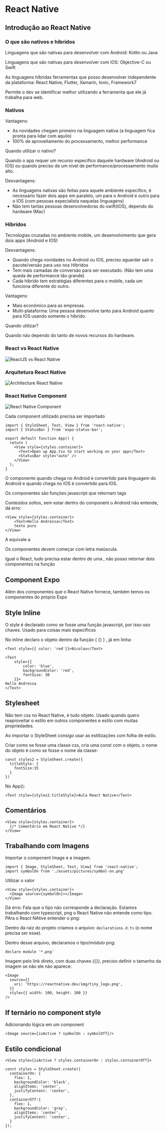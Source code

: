 # React Native

## Introdução ao React Native

### O que são nativos e híbridos

Linguagens que são nativas para desenvolver com Android: Kotlin ou Java

Linguagens que são nativas para desenvolver com IOS: Objective-C ou Swift

As linguagens híbridas ferramentas que posso desenvolver independente da plataforma: React Native, Flutter, Xamarin, Ionic, Framework7

Permite o dev se identificar melhor utilizando a ferramenta que ele já trabalha para web.

### Nativos

Vantagens: 

* As novidades chegam primeiro na linguagem nativa (a linguagem fica pronta para lidar com aquilo)
* 100% de aproveitamento do processamento, melhor performance

Quando utilizar o nativo?

Quando o app requer um recurso especifico daquele hardware (Android ou IOS) ou quando preciso de um nível de performance/processamento muito alto.

Desvantagens:

* As linguagens nativas são feitas para aquele ambiente especifico, é necessário fazer dois apps em paralelo, um para o Android e outro para o IOS (com pessoas especialista naquelas linguagens)
* Não tem tantas pessoas desenvolvedoras do swift(IOS), dependo do hardware (Mac)

### Híbridos

Tecnologias cruzadas no ambiente mobile, um desenvolvimento que gera dois apps (Android e IOS)

Desvantagens: 

* Quando chega novidades no Android ou IOS, preciso aguardar sair o pacote/versão para uso nos Híbridos
* Tem mais camadas de conversão para ser executado. (Não tem uma queda de performance tão grande)
* Cada híbrido tem estratégias diferentes para o mobile, cada um funciona diferente do outro.

Vantagens:

* Mais econômico para as empresas.
* Multi-plataforma: Uma pessoa desenvolve tanto para Android quanto para IOS usando somente o híbrido.

Quando utilizar?

Quando não dependo do tanto de novos recursos do hardware.

### React vs React Native

![ReactJS vs React Native](./tldraw/react-vs-reactNative.png)

### Arquitetura React Native

![Architecture React Native](./tldraw/react-native-new-architecture.png)

### React Native Component 

![React Native Component](./tldraw/react-native-jsx.png)

Cada component utilizado precisa ser importado

```
import { StyleSheet, Text, View } from 'react-native';
import { StatusBar } from 'expo-status-bar';

export default function App() {
  return (
    <View style={styles.container}>
      <Text>Open up App.tsx to start working on your app</Text>
      <StatusBar style="auto" />
    </View>
  );
}
```

O componente quando chega no Android é convertido para linguagem do Android e quando chega no IOS é convertido para IOS.

Os componentes são funções javascript que retornam tags

Conteúdos soltos, sem estar dentro do component o Android não entende, dá erro:

```
<View style={styles.container}>
    <Text>Hello Andressa</Text>
    texto puro
</View>
```

A <View> equivale a <div>

Os componentes devem começar com letra maiúscula.

Igual o React, tudo precisa estar dentro de uma <View>, não posso retornar dois componentes na função

## Component Expo

Além dos componentes que o React Native fornece, também temos os componentes do próprio Expo

## Style Inline

O style é declarado como se fosse uma função javascript, por isso uso chaves. Usado para coisas mais específicos

No inline declaro o objeto dentro da função { {} } , já em linha:

`<Text style={{ color: 'red'}}>Nicolau</Text>`

```
<Text 
    style={{
        color: 'blue', 
        backgroundColor: 'red',
        fontSize: 30
    }}>
Hello Andressa
</Text>
```

## Stylesheet

Não tem css no React Native, é tudo objeto. Usado quando quero reaproveitar o estilo em outros componentes e estilo com muitas propriedades.

Ao importar o StyleSheet consigo usar as estilizações com folha de estilo. 

Criar como se fosse uma classe css, cria uma const com o objeto, o nome do objeto é como se fosse o nome da classe:

```
const styles2 = StyleSheet.create({
  titleStyle: {
    fontSize:35
  }
})
```

No App():

`<Text style={styles2.titleStyle}>Aula React Native</Text>`

## Comentários

```
<View style={styles.container}>
  {/* Comentário em React Native */}
</View>
```

## Trabalhando com Imagens

Importar o component Image e a imagem.

```
import { Image, StyleSheet, Text, View} from 'react-native';
import symbolOn from './assets/pictures/symbol-on.png'
```

Utilizar o valor

```
<View style={styles.container}>
  <Image source={symbolOn}></Image>
</View>
```

Dá erro: Fala que o tipo não corresponde a declaração. Estamos trabalhando com typescript, png o React Native não entende como tipo. PAra o React NAtive entender o png:

Dentro da raiz do projeto criamos o arquivo: `declarations.d.ts` (o nome precisa ser esse).

Dentro desse arquivo, declaramos o tipo/módulo png:

`declare module '*.png'`



Imagem pelo link direto, com duas chaves {{}}, preciso definir o tamanho da imagem se não ele não aparece:

```
<Image
  source={{
    uri: 'https://reactnative.dev/img/tiny_logo.png',
  }}
  style={{ width: 100, height: 100 }}
/>
```

## If ternário no component style

Adicionando lógica em um component

`<Image source={isActive ? symbolOn : symbolOff}/>`

## Estilo condicional

`<View style={isActive ? styles.containerOn : styles.containerOff}>`

```
const styles = StyleSheet.create({
  containerOn: {
    flex: 1,
    backgroundColor: 'black',
    alignItems: 'center',
    justifyContent: 'center',
  },
  containerOff:{
    flex: 1,
    backgroundColor: 'gray',
    alignItems: 'center',
    justifyContent: 'center',
  }
});
```





